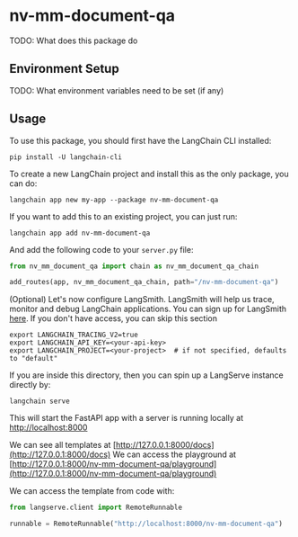 # nv-mm-document-qa

TODO: What does this package do

## Environment Setup

TODO: What environment variables need to be set (if any)

## Usage

To use this package, you should first have the LangChain CLI installed:

```shell
pip install -U langchain-cli
```

To create a new LangChain project and install this as the only package, you can do:

```shell
langchain app new my-app --package nv-mm-document-qa
```

If you want to add this to an existing project, you can just run:

```shell
langchain app add nv-mm-document-qa
```

And add the following code to your `server.py` file:
```python
from nv_mm_document_qa import chain as nv_mm_document_qa_chain

add_routes(app, nv_mm_document_qa_chain, path="/nv-mm-document-qa")
```

(Optional) Let's now configure LangSmith. 
LangSmith will help us trace, monitor and debug LangChain applications. 
You can sign up for LangSmith [here](https://smith.langchain.com/). 
If you don't have access, you can skip this section


```shell
export LANGCHAIN_TRACING_V2=true
export LANGCHAIN_API_KEY=<your-api-key>
export LANGCHAIN_PROJECT=<your-project>  # if not specified, defaults to "default"
```

If you are inside this directory, then you can spin up a LangServe instance directly by:

```shell
langchain serve
```

This will start the FastAPI app with a server is running locally at 
[http://localhost:8000](http://localhost:8000)

We can see all templates at [http://127.0.0.1:8000/docs](http://127.0.0.1:8000/docs)
We can access the playground at [http://127.0.0.1:8000/nv-mm-document-qa/playground](http://127.0.0.1:8000/nv-mm-document-qa/playground)  

We can access the template from code with:

```python
from langserve.client import RemoteRunnable

runnable = RemoteRunnable("http://localhost:8000/nv-mm-document-qa")
```